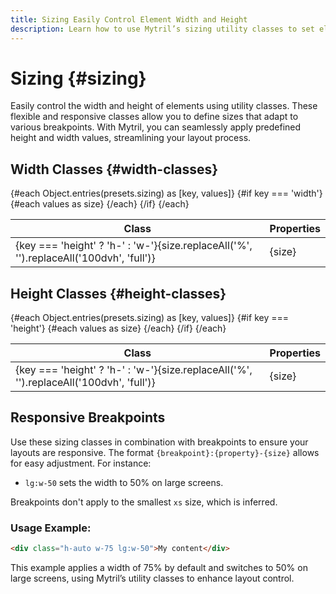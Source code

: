 ```yaml
---
title: Sizing Easily Control Element Width and Height
description: Learn how to use Mytril’s sizing utility classes to set element dimensions. Apply width and height with responsive breakpoints for flexible layouts in your Svelte projects.
---
```


<script lang="ts">
    import {presets} from "../index.js"
</script>

# Sizing {#sizing}

Easily control the width and height of elements using utility classes. These flexible and responsive classes allow you to define sizes that adapt to various breakpoints. With Mytril, you can seamlessly apply predefined height and width values, streamlining your layout process.

## Width Classes {#width-classes}

<table>
    <thead>
        <tr>
            <th>Class</th>
            <th>Properties</th>
        </tr>
    </thead>
    <tbody>
        {#each Object.entries(presets.sizing) as [key, values]}
            {#if key === 'width'}
                {#each values as size}
                    <tr style="margin-bottom: 5px;">
                        <td style="min-width: 150px;">{key === 'height' ? 'h-' : 'w-'}{size.replaceAll('%', '').replaceAll('100dvh', 'full')}</td>
                        <td>
                            {size}
                        </td>
                    </tr>
                {/each}
             {/if}
        {/each}
    </tbody>
</table>

## Height Classes {#height-classes}

<table>
    <thead>
        <tr>
            <th>Class</th>
            <th>Properties</th>
        </tr>
    </thead>
    <tbody>
        {#each Object.entries(presets.sizing) as [key, values]}
            {#if key === 'height'}
                {#each values as size}
                    <tr style="margin-bottom: 5px;">
                        <td style="min-width: 150px;">{key === 'height' ? 'h-' : 'w-'}{size.replaceAll('%', '').replaceAll('100dvh', 'full')}</td>
                        <td>
                            {size}
                        </td>
                    </tr>
                {/each}
             {/if}
        {/each}
    </tbody>
</table>

## Responsive Breakpoints

Use these sizing classes in combination with breakpoints to ensure your layouts are responsive. The format `{breakpoint}:{property}-{size}` allows for easy adjustment. For instance:

- `lg:w-50` sets the width to 50% on large screens.

Breakpoints don't apply to the smallest `xs` size, which is inferred.

### Usage Example:

```html
<div class="h-auto w-75 lg:w-50">My content</div>
```

This example applies a width of 75% by default and switches to 50% on large screens, using Mytril’s utility classes to enhance layout control.

<style>
    .wrapper-width {
        display: flex;
        flex-direction: column;
        gap: 8px;
    }

    .wrapper-width div {
        height: 36px;
        background-color: var(--sky-2)
    }

    .wrapper-height {
        display: flex;
        gap: 8px;
        height: 300px;
    }

    .wrapper-height div {
        width: 36px;
        background-color: var(--sky-2)
    }
</style>
